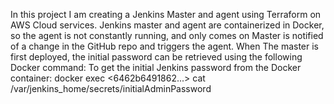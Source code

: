 In this project I am creating a Jenkins Master and agent using Terraform on AWS Cloud services.
Jenkins master and agent are containerized in Docker, so the agent is not constantly running, and 
only comes on Master is notified of a change in the GitHub repo and triggers the agent.
When The master is first deployed, the initial password can be retrieved using the following Docker command:
To get the initial Jenkins password from the Docker container:
docker exec <6462b6491862...> cat /var/jenkins_home/secrets/initialAdminPassword
